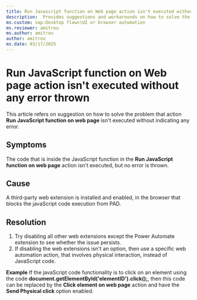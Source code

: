 ```yaml
---
title: Run Javascript function on Web page action isn't executed without any error thrown
description:  Provides suggestions and workarounds on how to solve the problem that action **Run JavaScript function on web page** isn't executed without indicating any error.
ms.custom: sap:Desktop flows\UI or browser automation
ms.reviewer: amitrou
ms.author: amitrou
author: amitrou
ms.date: 03/17/2025
---
```


# Run JavaScript function on Web page action isn't executed without any error thrown

This article refers on suggestion on how to solve the problem that action **Run JavaScript function on web page** isn't executed without indicating any error.

## Symptoms

The code that is inside the JavaScript function in the **Run JavaScript function on web page** action isn't executed, but no error is thrown.

## Cause

A third-party web extension is installed and enabled, in the browser that blocks the javaScript code execution from PAD.

## Resolution

1. Try disabling all other web extensions except the Power Automate extension to see whether the issue persists.
2. If disabling the web extensions isn't an option, then use a specific web automation action, that involves physical interaction, instead of JavaScript code.

**Example**
   If the javaScript code functionality is to click on an element using the code **document.getElementById('elementID').click();**, then this code can be replaced by the **Click element on web page** action and have the **Send Physical click** option enabled.
